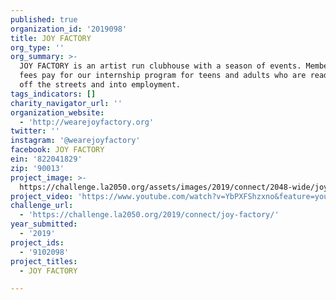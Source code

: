 ```yaml
---
published: true
organization_id: '2019098'
title: JOY FACTORY
org_type: ''
org_summary: >-
  JOY FACTORY is an artist run clubhouse with a season of events. Membership
  fees pay for our internship program for teens and adults who are ready to get
  off the streets and into employment.
tags_indicators: []
charity_navigator_url: ''
organization_website:
  - 'http://wearejoyfactory.org'
twitter: ''
instagram: '@wearejoyfactory'
facebook: JOY FACTORY
ein: '822041829'
zip: '90013'
project_image: >-
  https://challenge.la2050.org/assets/images/2019/connect/2048-wide/joy-factory.jpg
project_video: 'https://www.youtube.com/watch?v=YbPXFShzxno&feature=youtu.be'
challenge_url:
  - 'https://challenge.la2050.org/2019/connect/joy-factory/'
year_submitted:
  - '2019'
project_ids:
  - '9102098'
project_titles:
  - JOY FACTORY

---
```

